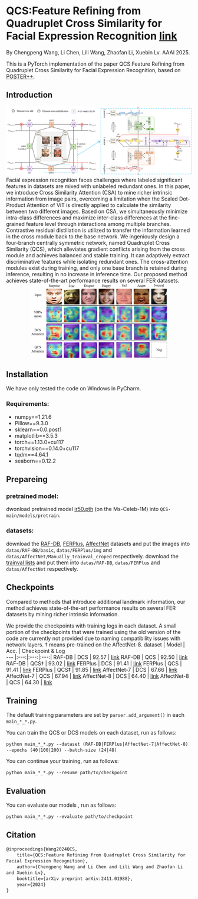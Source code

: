 #  QCS:Feature Refining from Quadruplet Cross Similarity for Facial Expression Recognition [link]([https://drive.google.com/drive/folders/1vv1WtDHj5DGDXFVt--_8NBxkAp8VF_73?usp=sharing](https://arxiv.org/abs/2411.01988))
By Chengpeng Wang, Li Chen, Lili Wang, Zhaofan Li, Xuebin Lv. AAAI 2025.

This is a PyTorch implementation of the paper QCS:Feature Refining from Quadruplet Cross Similarity for Facial Expression Recognition, based on [POSTER++](https://github.com/Talented-Q/POSTER_V2).

## Introduction
<div align="center">
<img width="800" alt="image" src="./fig/framework.png">
</div>
Facial expression recognition faces challenges where labeled significant features in datasets are mixed with unlabeled redundant ones. In this paper, we introduce Cross Similarity Attention (CSA) to mine richer intrinsic information from image pairs, overcoming a limitation when the Scaled Dot-Product Attention of ViT is directly applied to calculate the similarity between two different images. Based on CSA, we simultaneously minimize intra-class differences and maximize inter-class differences at the fine-grained feature level through interactions among multiple branches. Contrastive residual distillation is utilized to transfer the information learned in the cross module back to the base network. We ingeniously design a four-branch centrally symmetric network, named Quadruplet Cross Similarity (QCS), which alleviates gradient conflicts arising from the cross module and achieves balanced and stable training. It can adaptively extract discriminative features while isolating redundant ones. The cross-attention modules exist during training, and only one base branch is retained during inference, resulting in no increase in inference time. Our proposed method  achieves state-of-the-art performance results on several FER datasets.
<div align="center">
<img width="370" alt="image" src="./fig/visual_atten1.png">
</div>

## Installation
We have only tested the code on Windows in PyCharm.
### Requirements:
- numpy==1.21.6
- Pillow==9.3.0
- sklearn==0.0.post1
- matplotlib==3.5.3
- torch==1.13.0+cu117
- torchvision==0.14.0+cu117
- tqdm==4.64.1
- seaborn==0.12.2

## Prepareing
### pretrained model:
dwonload pretrained model [ir50.pth](https://drive.google.com/file/d/1FV8kUSeVbZ815iWt-YIYiQrCDChrhO2G/view?usp=sharing) (on the Ms-Celeb-1M) into `QCS-main/models/pretrain`.
### datasets:
download the [RAF-DB](http://www.whdeng.cn/raf/model1.html), [FERPlus](https://github.com/Microsoft/FERPlus), [AffectNet](http://mohammadmahoor.com/affectnet/) datasets and put the images into `datas/RAF-DB/basic`, `datas/FERPlus/img` and `datas/AffectNet/Manually_trainval_croped` respectively.  download the [trainval lists](https://drive.google.com/file/d/1mo6YV-bMWH8yugjgwW1qa9TVLuIi3xA0/view?usp=sharing) and put them into `datas/RAF-DB`, `datas/FERPlus` and `datas/AffectNet` respectively.


## Checkpoints
Compared to methods that introduce additional landmark information, our method achieves state-of-the-art performance results on several FER datasets by mining richer intrinsic information.

We provide the checkpoints with training logs in each dataset. A small portion of the checkpoints that were trained using the old version of the code are currently not provided due to naming compatibility issues with network layers. ‡ means pre-trained on the AffectNet-8.
dataset | Model | Acc. | Checkpoint & Log  
--- |:---:|:---:|:---:|
RAF-DB | DCS | 92.57 | [link](https://drive.google.com/drive/folders/1vv1WtDHj5DGDXFVt--_8NBxkAp8VF_73?usp=sharing)
RAF-DB | QCS | 92.50 | [link](https://drive.google.com/drive/folders/1enyzfD1G8HPSPF1Tu6JkgMuirrKQs_mE?usp=sharing)
RAF-DB | QCS‡ | 93.02 | [link](https://drive.google.com/drive/folders/1b25WkmbEqjC9dKsjIrGKUCxpywINjk5e?usp=sharing/)
FERPlus | DCS | 91.41 | [link](https://drive.google.com/drive/folders/1UoQ4xZYDGc0cooQd7BzhDfb58e3wwnjO?usp=sharing)
FERPlus | QCS | 91.41 | [link](https://drive.google.com/drive/folders/19O9BjP7Lhd1DX9r8-RxSmvO1aAUQHoBO?usp=sharing)
FERPlus | QCS‡ | 91.85 | [link](https://drive.google.com/drive/folders/15jqH56e2dVtJx0oPzzcAmvaDAFa0rc01?usp=sharing)
AffectNet-7 | DCS | 67.66 | [link](https://drive.google.com/drive/folders/1ch6144M9HuEbX9tSB0XrYbYxzNfuCZ0u?usp=sharing)
AffectNet-7 | QCS | 67.94 | [link](https://drive.google.com/drive/folders/1fo9iyz6qLotOSUUCoGllGN-DiPqlHfp6?usp=sharing)
AffectNet-8 | DCS | 64.40 | [link](https://drive.google.com/drive/folders/1_kXBuZxYXkHOQxUaUx12_oSyKoLU5puM?usp=sharing)
AffectNet-8 | QCS | 64.30 | [link](https://drive.google.com/drive/folders/1WFbisNzL-YqqMNSN0sq8vIaXYuh4_1Xm?usp=sharing/)

## Training
The default training parameters are set by `parser.add_argument()` in each `main_*_*.py`.

You can train the QCS or DCS models on each dataset, run as follows: 
```
python main_*_*.py --dataset (RAF-DB|FERPlus|AffectNet-7|AffectNet-8) --epochs (40|100|200) --batch-size (24|48)
```



You can continue your training, run as follows: 
```
python main_*_*.py --resume path/to/checkpoint
```

## Evaluation
You can evaluate our models , run as follows: 
```
python main_*_*.py --evaluate path/to/checkpoint
```
## Citation
```
@inproceedings{Wang2024QCS,
	title={QCS:Feature Refining from Quadruplet Cross Similarity for Facial Expression Recognition},
	author={Chengpeng Wang and Li Chen and Lili Wang and Zhaofan Li and Xuebin Lv},
	booktitle={arXiv preprint arXiv:2411.01988},
	year={2024}
}
```
